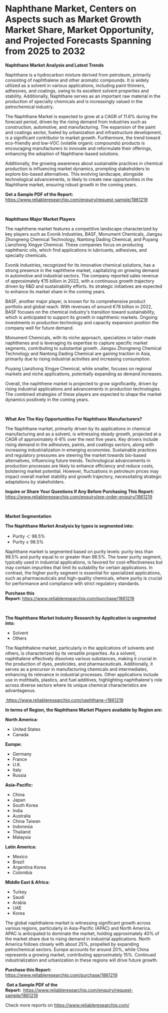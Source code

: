 <p><h1>Naphthane Market, Centers on Aspects such as Market Growth Market Share, Market Opportunity, and Projected Forecasts Spanning from 2025 to 2032</h1></p><p><strong>Naphthane Market Analysis and Latest Trends</strong></p>
<p><p>Naphthane is a hydrocarbon mixture derived from petroleum, primarily consisting of naphthalene and other aromatic compounds. It is widely utilized as a solvent in various applications, including paint thinners, adhesives, and coatings, owing to its excellent solvent properties and stability. Additionally, Naphthane serves as an important raw material in the production of specialty chemicals and is increasingly valued in the petrochemical industry.</p><p>The Naphthane Market is expected to grow at a CAGR of 11.6% during the forecast period, driven by the rising demand from industries such as construction, automotive, and manufacturing. The expansion of the paint and coatings sector, fueled by urbanization and infrastructure development, is a significant contributor to market growth. Furthermore, the trend toward eco-friendly and low-VOC (volatile organic compounds) products is encouraging manufacturers to innovate and reformulate their offerings, enhancing the adoption of Naphthane-based solutions. </p><p>Additionally, the growing awareness about sustainable practices in chemical production is influencing market dynamics, prompting stakeholders to explore bio-based alternatives. This evolving landscape, alongside technological advancements, is likely to create new opportunities in the Naphthane market, ensuring robust growth in the coming years.</p></p>
<p><strong>Get a Sample PDF of the Report:&nbsp;</strong> <a href="https://www.reliableresearchiq.com/enquiry/request-sample/1861219?utm_campaign=3299&utm_medium=2&utm_source=Github&utm_content=ia&utm_term=02042025&utm_id=naphthane">https://www.reliableresearchiq.com/enquiry/request-sample/1861219</a></p>
<p>&nbsp;</p>
<p><strong>Naphthane Major Market Players</strong></p>
<p><p>The naphthene market features a competitive landscape characterized by key players such as Evonik Industries, BASF, Monument Chemicals, Jiangsu Zhongneng Chemical Technology, Nantong Dading Chemical, and Puyang Lianzhong Xingye Chemical. These companies focus on producing naphthenic oils, which find applications in lubricants, adhesives, and specialty chemicals.</p><p>Evonik Industries, recognized for its innovative chemical solutions, has a strong presence in the naphthene market, capitalizing on growing demand in automotive and industrial sectors. The company reported sales revenue of approximately €15 billion in 2022, with a continuous growth trajectory driven by R&D and sustainability efforts. Its strategic initiatives are expected to enhance its market share in the coming years.</p><p>BASF, another major player, is known for its comprehensive product portfolio and global reach. With revenues of around €78 billion in 2022, BASF focuses on the chemical industry's transition toward sustainability, which is anticipated to support its growth in naphthenic markets. Ongoing investments in production technology and capacity expansion position the company well for future demand.</p><p>Monument Chemicals, with its niche approach, specializes in tailor-made naphthenes and is leveraging its expertise to capture specific market segments, contributing to substantial growth. Jiangsu Zhongneng Chemical Technology and Nantong Dading Chemical are gaining traction in Asia, primarily due to rising industrial activities and increasing consumption.</p><p>Puyang Lianzhong Xingye Chemical, while smaller, focuses on regional markets and niche applications, potentially expanding as demand increases.</p><p>Overall, the naphthene market is projected to grow significantly, driven by rising industrial applications and advancements in production technologies. The combined strategies of these players are expected to shape the market dynamics positively in the coming years.</p></p>
<p>&nbsp;</p>
<p><strong>What Are The Key Opportunities For Naphthane Manufacturers?</strong></p>
<p><p>The Naphthane market, primarily driven by its applications in chemical manufacturing and as a solvent, is witnessing steady growth, projected at a CAGR of approximately 4-6% over the next five years. Key drivers include rising demand in the adhesives, paints, and coatings sectors, along with increasing industrialization in emerging economies. Sustainable practices and regulatory pressures are steering the market towards bio-based alternatives, influencing future trends. Technological advancements in production processes are likely to enhance efficiency and reduce costs, bolstering market potential. However, fluctuations in petroleum prices may impact overall market stability and growth trajectory, necessitating strategic adaptations by stakeholders.</p></p>
<p><strong>Inquire or Share Your Questions If Any Before Purchasing This Report:</strong> <a href="https://www.reliableresearchiq.com/enquiry/pre-order-enquiry/1861219?utm_campaign=3299&utm_medium=2&utm_source=Github&utm_content=ia&utm_term=02042025&utm_id=naphthane">https://www.reliableresearchiq.com/enquiry/pre-order-enquiry/1861219</a></p>
<p>&nbsp;</p>
<p><strong>Market Segmentation</strong></p>
<p><strong>The Naphthane Market Analysis by types is segmented into:</strong></p>
<p><ul><li>Purity ＜ 98.5%</li><li>Purity ≥ 98.5%</li></ul></p>
<p><p>Naphthane market is segmented based on purity levels: purity less than 98.5% and purity equal to or greater than 98.5%. The lower purity segment, typically used in industrial applications, is favored for cost-effectiveness but may contain impurities that limit its suitability for certain applications. In contrast, the higher purity segment is essential for specialized applications, such as pharmaceuticals and high-quality chemicals, where purity is crucial for performance and compliance with strict regulatory standards.</p></p>
<p><strong>Purchase this Report:&nbsp;</strong><a href="https://www.reliableresearchiq.com/purchase/1861219?utm_campaign=3299&utm_medium=2&utm_source=Github&utm_content=ia&utm_term=02042025&utm_id=naphthane">https://www.reliableresearchiq.com/purchase/1861219</a></p>
<p>&nbsp;</p>
<p><strong>The Naphthane Market Industry Research by Application is segmented into:</strong></p>
<p><ul><li>Solvent</li><li>Others</li></ul></p>
<p><p>The Naphthalene market, particularly in the applications of solvents and others, is characterized by its versatile properties. As a solvent, naphthalene effectively dissolves various substances, making it crucial in the production of dyes, pesticides, and pharmaceuticals. Additionally, it serves as a precursor in manufacturing chemicals and intermediates, enhancing its relevance in industrial processes. Other applications include use in mothballs, plastics, and fuel additives, highlighting naphthalene's role across diverse sectors where its unique chemical characteristics are advantageous.</p></p>
<p><a href="https://www.reliableresearchiq.com/naphthane-r1861219?utm_campaign=3299&utm_medium=2&utm_source=Github&utm_content=ia&utm_term=02042025&utm_id=naphthane">&nbsp;https://www.reliableresearchiq.com/naphthane-r1861219</a></p>
<p><strong>In terms of Region, the Naphthane Market Players available by Region are:</strong></p>
<p>
    <p> <strong> North America: </strong>
        <ul>
            <li>United States</li>
            <li>Canada</li>
        </ul>
        </p> 
    <p> <strong> Europe: </strong>
        <ul>
            <li>Germany</li>
            <li>France</li>
            <li>U.K.</li>
            <li>Italy</li>
            <li>Russia</li>
        </ul>
        </p> 
    <p> <strong> Asia-Pacific: </strong>
        <ul>
            <li>China</li>
            <li>Japan</li>
            <li>South Korea</li>
            <li>India</li>
            <li>Australia</li>
            <li>China Taiwan</li>
            <li>Indonesia</li>
            <li>Thailand</li>
            <li>Malaysia</li>
        </ul>
        </p> 
    <p> <strong> Latin America: </strong>
        <ul>
            <li>Mexico</li>
            <li>Brazil</li>
            <li>Argentina Korea</li>
            <li>Colombia</li>
        </ul>
        </p> 
    <p> <strong> Middle East & Africa: </strong>
        <ul>
            <li>Turkey</li>
            <li>Saudi</li>
            <li>Arabia</li>
            <li>UAE</li>
            <li>Korea</li>
        </ul>
    </p>
    </p>
<p><p>The global naphthalene market is witnessing significant growth across various regions, particularly in Asia-Pacific (APAC) and North America. APAC is anticipated to dominate the market, holding approximately 40% of the market share due to rising demand in industrial applications. North America follows closely with about 25%, propelled by expanding petrochemical sectors. Europe accounts for around 20%, while China represents a growing market, contributing approximately 15%. Continued industrialization and urbanization in these regions will drive future growth.</p></p>
<p><strong>Purchase this Report: </strong><a href="https://www.reliableresearchiq.com/purchase/1861219?utm_campaign=3299&utm_medium=2&utm_source=Github&utm_content=ia&utm_term=02042025&utm_id=naphthane">https://www.reliableresearchiq.com/purchase/1861219</a></p>
<p>&nbsp;<strong>Get a Sample PDF of the Report:&nbsp;&nbsp;</strong><a href="https://www.reliableresearchiq.com/enquiry/request-sample/1861219?utm_campaign=3299&utm_medium=2&utm_source=Github&utm_content=ia&utm_term=02042025&utm_id=naphthane">https://www.reliableresearchiq.com/enquiry/request-sample/1861219</a></p>
<p><strong></strong></p>
<p>Check more reports on <a href="https://www.reliableresearchiq.com/?utm_campaign=3299&utm_medium=2&utm_source=Github&utm_content=ia&utm_term=02042025&utm_id=naphthane">https://www.reliableresearchiq.com/</a></p>